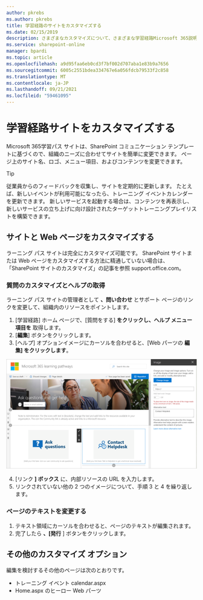 ```yaml
---
author: pkrebs
ms.author: pkrebs
title: 学習経路のサイトをカスタマイズする
ms.date: 02/15/2019
description: さまざまなカスタマイズについて、さまざまな学習経路Microsoft 365説明します。
ms.service: sharepoint-online
manager: bpardi
ms.topic: article
ms.openlocfilehash: a9d95faa6eb0cd3f7bf002d707aba1e83b9a7656
ms.sourcegitcommit: 6005c2551bdea334767e6a056fdcb79533f2c858
ms.translationtype: MT
ms.contentlocale: ja-JP
ms.lasthandoff: 09/21/2021
ms.locfileid: "59461095"
---
```

# <a name="customize-the-learning-pathways-site"></a>学習経路サイトをカスタマイズする

Microsoft 365学習パス サイトは、SharePoint コミュニケーション テンプレートに基づくので、組織のニーズに合わせてサイトを簡単に変更できます。 ページ上のサイト名、ロゴ、メニュー項目、およびコンテンツを変更できます。 

> [!TIP]
> 従業員からのフィードバックを収集し、サイトを定期的に更新します。 たとえば、新しいイベントが利用可能になったら、トレーニング イベントカレンダーを更新できます。 新しいサービスを起動する場合は、コンテンツを再表示し、新しいサービスの立ち上げに向け設計されたターゲットトレーニングプレイリストを構築できます。 

## <a name="customize-the-site-and-web-pages"></a>サイトと Web ページをカスタマイズする

ラーニング パス サイトは完全にカスタマイズ可能です。 SharePoint サイトまたは Web ページをカスタマイズする方法に精通していない場合は、「SharePoint サイトのカスタマイズ」[](https://support.office.com/article/customize-your-sharepoint-site-320b43e5-b047-4fda-8381-f61e8ac7f59b)の記事を参照 support.office.com。 

### <a name="customize-ask-questions-and-get-help"></a>質問のカスタマイズとヘルプの取得

ラーニング パス サイトの管理者として **、問い合わせ** とサポート ページのリンクを変更して、組織内のリソースをポイントします。 

1.  [学習経路] ホーム ページで、[質問をする] **をクリックし、ヘルプ メニュー項目を** 取得します。
2.  [**編集**] ボタンをクリックします。
3.  [ヘルプ] オプションイメージにカーソルを合わせると、[Web パーツの **編集] をクリックします**。

![ヘルプ コンテンツの編集](media/cg-edithelp.png)

4.  [リンク **] ボックス** に、内部リソースの URL を入力します。 
5.  リンクされていない他の 2 つのイメージについて、手順 3 と 4 を繰り返します。

### <a name="change-the-text-on-the-page"></a>ページのテキストを変更する

1. テキスト領域にカーソルを合わせると、ページのテキストが編集されます。 
2. 完了したら **、[発行** ] ボタンをクリックします。

## <a name="other-customization-options"></a>その他のカスタマイズ オプション
編集を検討するその他のページは次のとおりです。

- トレーニング イベント calendar.aspx
- Home.aspx のヒーロー Web パーツ

